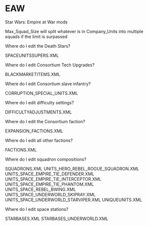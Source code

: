 # EAW
Star Wars: Empire at War mods

Max_Squad_Size will split whatever is in Company_Units into multiple squads if the limit is surpassed

Where do I edit the Death Stars?

SPACEUNITSSUPERS.XML

Where do I edit Consortium Tech Upgrades?

BLACKMARKETITEMS.XML

Where do I edit Consortium slave infantry?

CORRUPTION_SPECIAL_UNITS.XML

Where do I edit difficulty settings?

DIFFICULTYADJUSTMENTS.XML

Where do I edit the Consortium faction?

EXPANSION_FACTIONS.XML

Where do I edit all other factions?

FACTIONS.XML

Where do I edit squadron compositions?

SQUADRONS.XML
UNITS_HERO_REBEL_ROGUE_SQUADRON.XML
UNITS_SPACE_EMPIRE_TIE_DEFENDER.XML
UNITS_SPACE_EMPIRE_TIE_INTERCEPTOR.XML
UNITS_SPACE_EMPIRE_TIE_PHANTOM.XML
UNITS_SPACE_REBEL_BWING.XML
UNITS_SPACE_UNDERWORLD_SKIPRAY.XML
UNITS_SPACE_UNDERWORLD_STARVIPER.XML
UNIQUEUNITS.XML

Where do I edit space stations?

STARBASES.XML
STARBASES_UNDERWORLD.XML